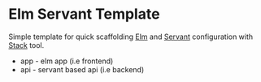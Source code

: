 # Elm Servant Template

Simple template for quick scaffolding [Elm]() and [Servant]() configuration with [Stack]() tool.

- app - elm app (i.e frontend)
- api - servant based api (i.e backend)

